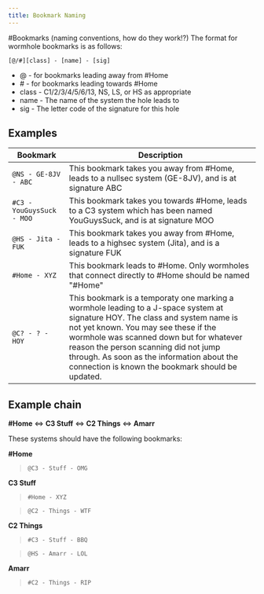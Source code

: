 ```yaml
---
title: Bookmark Naming
---
```


#Bookmarks (naming conventions, how do they work!?)
The format for wormhole bookmarks is as follows:

`[@/#][class] - [name] - [sig]`

* @ - for bookmarks leading away from #Home
* \# - for bookmarks leading towards #Home
* class - C1/2/3/4/5/6/13, NS, LS, or HS as appropriate
* name - The name of the system the hole leads to
* sig - The letter code of the signature for this hole

## Examples

| Bookmark | Description |
|---|---|
| `@NS - GE-8JV - ABC` | This bookmark takes you away from #Home, leads to a nullsec system (GE-8JV), and is at signature ABC |
| `#C3 - YouGuysSuck - MOO` | This bookmark takes you towards #Home, leads to a C3 system which has been named YouGuysSuck, and is at signature MOO |
| `@HS - Jita - FUK` | This bookmark takes you away from #Home, leads to a highsec system (Jita), and is a signature FUK |
| `#Home - XYZ` | This bookmark leads to #Home. Only wormholes that connect directly to #Home should be named "#Home" |
| `@C? - ? - HOY` | This bookmark is a temporaty one marking a wormhole leading to a J-space system at signature HOY. The class and system name is not yet known. You may see these if the wormhole was scanned down but for whatever reason the person scanning did not jump through. As soon as the information about the connection is known the bookmark should be updated. |

## Example chain
  **#Home** <=> **C3 Stuff** <=> **C2 Things** <=> **Amarr**

These systems should have the following bookmarks:

**#Home**

>`@C3 - Stuff - OMG`

**C3 Stuff**

>`#Home - XYZ`

>`@C2 - Things - WTF`

**C2 Things**

>`#C3 - Stuff - BBQ`

>`@HS - Amarr - LOL`

**Amarr**

>`#C2 - Things - RIP`
